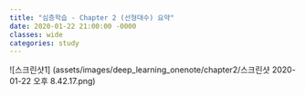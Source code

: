```yaml
---
title: "심층학습 - Chapter 2 (선형대수) 요약"
date: 2020-01-22 21:00:00 -0000
classes: wide
categories: study
---
```


![스크린샷1] (assets/images/deep_learning_onenote/chapter2/스크린샷 2020-01-22 오후 8.42.17.png)
